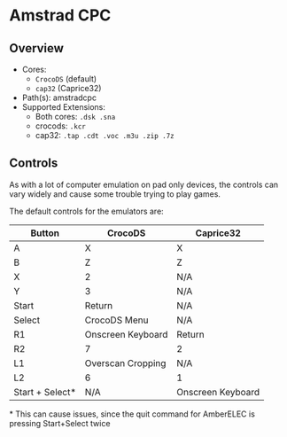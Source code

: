 # Amstrad CPC

## Overview

- Cores:
  - `CrocoDS` (default)
  - `cap32` (Caprice32)
- Path(s): amstradcpc
- Supported Extensions:
  - Both cores: `.dsk .sna`
  - crocods: `.kcr`
  - cap32: `.tap .cdt .voc .m3u .zip .7z`

## Controls

As with a lot of computer emulation on pad only devices, the controls can vary widely and cause some trouble trying to play games.

The default controls for the emulators are:

| Button             | CrocoDS           | Caprice32         |
|--------------------|-------------------|-------------------|
| A                  | X                 | X                 |
| B                  | Z                 | Z                 |
| X                  | 2                 | N/A               |
| Y                  | 3                 | N/A               |
| Start              | Return            | N/A               |
| Select             | CrocoDS Menu      | N/A               |
| R1                 | Onscreen Keyboard | Return            |
| R2                 | 7                 | 2                 |
| L1                 | Overscan Cropping | N/A               |
| L2                 | 6                 | 1                 |
| Start + Select*    | N/A               | Onscreen Keyboard |

\* This can cause issues, since the quit command for AmberELEC is pressing Start+Select twice
